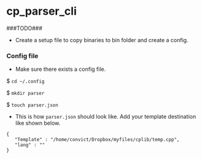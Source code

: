 # cp_parser_cli #

###TODO###
* Create a setup file to copy binaries to bin folder and create a config.


### Config file ###
* Make sure there exists a config file.

$ `cd ~/.config`

$ `mkdir parser`

$ `touch parser.json`

* This is how `parser.json` should look like. Add your template destination like shown below.
```
{
   "Template" : "/home/convict/Dropbox/myfiles/cplib/temp.cpp",
   "lang" : ""
}
```


